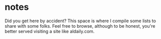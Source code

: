 # notes

Did you get here by accident? This space is where I compile some lists to share with some folks. Feel free to browse, although to be honest, you're better served visiting a site like aldaily.com.
